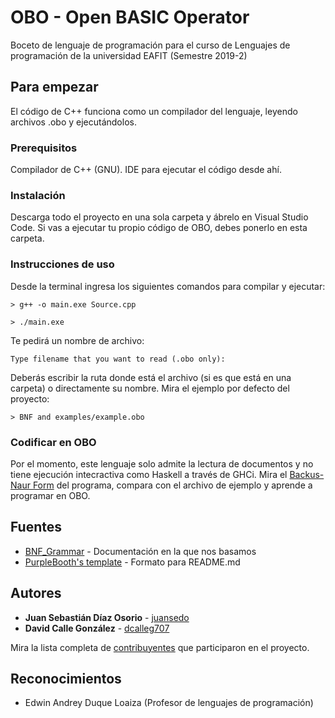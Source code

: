 # OBO - Open BASIC Operator 

Boceto de lenguaje de programación para el curso de Lenguajes de programación de la universidad EAFIT (Semestre 2019-2)

## Para empezar

El código de C++ funciona como un compilador del lenguaje, leyendo archivos .obo y ejecutándolos.

### Prerequisitos

Compilador de C++ (GNU).
IDE para ejecutar el código desde ahí.

### Instalación

Descarga todo el proyecto en una sola carpeta y ábrelo en Visual Studio Code. Si vas a ejecutar
tu propio código de OBO, debes ponerlo en esta carpeta.

### Instrucciones de uso

Desde la terminal ingresa los siguientes comandos para compilar y ejecutar:

```
> g++ -o main.exe Source.cpp

> ./main.exe
```

Te pedirá un nombre de archivo:
```
Type filename that you want to read (.obo only):
```
Deberás escribir la ruta donde está el archivo (si es que está en una carpeta) o directamente su nombre.
Mira el ejemplo por defecto del proyecto:
```
> BNF and examples/example.obo
```

### Codificar en OBO

Por el momento, este lenguaje solo admite la lectura de documentos y no tiene ejecución intecractiva como
Haskell a través de GHCi. Mira el [Backus-Naur Form](https://github.com/juansedo/Open-BASIC-Operator/blob/master/BNF%20and%20examples/bnf_document) del programa, compara con el archivo de ejemplo y aprende a 
programar en OBO.

## Fuentes

* [BNF_Grammar](https://rosettacode.org/wiki/BNF_Grammar) - Documentación en la que nos basamos
* [PurpleBooth's template](https://gist.github.com/PurpleBooth/109311bb0361f32d87a2) - Formato para README.md

## Autores

* **Juan Sebastián Díaz Osorio** - [juansedo](https://github.com/juansedo)
* **David Calle González** - [dcalleg707](https://github.com/dcalleg707)

Mira la lista completa de [contribuyentes](https://github.com/your/project/contributors) que participaron en el proyecto.

## Reconocimientos

* Edwin Andrey Duque Loaiza (Profesor de lenguajes de programación)
